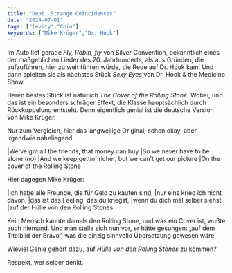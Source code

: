 ```yaml
---
title: "Dept. Strange Coincidences"
date: "2024-07-01"
tags: ["levity","Coin"]
keywords: ["Mike Krüger","Dr. Hook"]
---
```

Im Auto lief gerade *Fly, Robin, fly* von Silver Convention, bekanntlich eines der maßgeblichen Lieder des 20. Jahrhunderts, als aus Gründen, die aufzuführen, hier zu weit führen würde, die Rede auf Dr. Hook kam. Und dann spielten sie als nächstes Stück *Sexy Eyes* von Dr. Hook & the Medicine Show.

Deren bestes Stück ist natürlich *The Cover of the Rolling Stone*. Wobei, und das ist ein besonders schräger Effekt, die Klasse hauptsächlich durch Rückkoppelung entsteht. Denn eigentlich genial ist die deutsche Version von Mike Krüger.

Nur zum Vergleich, hier das langweilige Original, schon okay, aber irgendwie naheliegend:

|We've got all the friends, that money can buy
|So we never have to be alone (no)
|And we keep gettin' richer, but we can't get our picture
|On the cover of the Rolling Stone


Hier dagegen Mike Krüger:

|Ich habe alle Freunde, die für Geld zu kaufen sind,
|nur eins krieg ich nicht davon, 
|das ist das Feeling, das du kriegst,
|wenn du dich mal selber siehst 
|auf der Hülle von den Rolling Stones.

Kein Mensch kannte damals den Rolling Stone, und was ein Cover ist, wußte auch niemand. Und man stelle sich nun vor, er hätte gesungen: „auf dem Titelbild der Bravo“, was die einzig sinnvolle Übersetzung gewesen wäre.

Wieviel Genie gehört dazu, auf *Hülle von den Rolling Stones* zu kommen?

Respekt, wer selber denkt.

